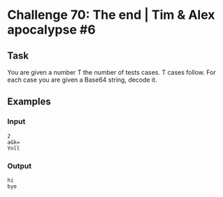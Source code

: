 # Challenge 70: The end | Tim & Alex apocalypse #6

## Task
You are given a number T the number of tests cases. T cases follow. For each case you are given a Base64 string, decode it.

## Examples
### Input
```
2
aGk=
Ynll
```
### Output
```
hi
bye
```